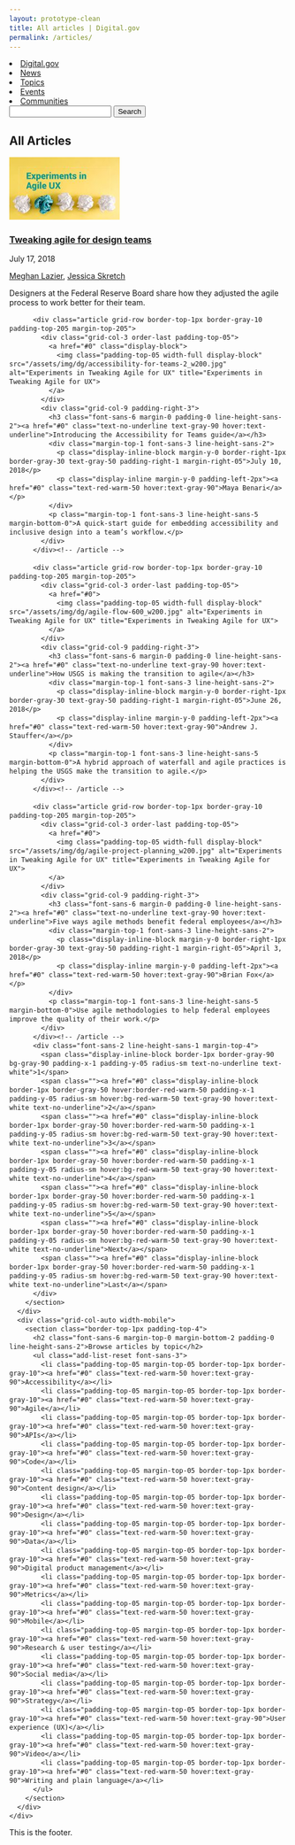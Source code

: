 ```yaml
---
layout: prototype-clean
title: All articles | Digital.gov
permalink: /articles/
---
```


<div class="font-sans-5 font-300 padding-top-2 padding-bottom-4 tablet:padding-top-4 tablet:padding-bottom-6 text-ink">

  <section class="grid-container-desktop padding-x-4">
    <div class="grid-row flex-justify flex-align-center padding-bottom-5 border-bottom-1px">
      <div class="grid-col">
        <nav class="add-list-reset font-sans-5">
          <li class="display-inline-block text-800 padding-right-105"><a href="#0" class="padding-y-105 text-black text-no-underline border-bottom-05 border-red-warm-40v">Digital.gov</a></li>
          <li class="display-inline-block padding-x-105"><a href="#0" class="padding-y-105 text-black text-no-underline border-bottom-05 border-transparent hover:border-red-warm-40v">News</a></li>
          <li class="display-inline-block padding-x-105"><a href="#0" class="padding-y-105 text-black text-no-underline border-bottom-05 border-transparent hover:border-red-warm-40v">Topics</a></li>
          <li class="display-inline-block padding-x-105"><a href="#0" class="padding-y-105 text-black text-no-underline border-bottom-05 border-transparent hover:border-red-warm-40v">Events</a></li>
          <li class="display-inline-block padding-x-105"><a href="#0" class="padding-y-105 text-black text-no-underline border-bottom-05 border-transparent hover:border-red-warm-40v">Communities</a></li>
        </nav>
      </div>
      <div class="grid-col-5 grid-row flex-justify-end flex-align-stretch">
        <input class="font-sans-5 padding-105 border-1px grid-col radius-sm">
        <button type="submit" class="font-sans-3 padding-1 bg-blue-warm-50v border-0 padding-105 text-white text-bold margin-left-1 radius-sm hover:bg-blue-warm-80 cursor-pointer is-inverse">Search</button>
      </div>
    </div>
    <div class="grid-row flex-justify flex-align-center padding-y-5">
      <h1 class="font-sans-14 line-height-sans-1 margin-0 text-400">All Articles</h1>
    </div>
    <div class="grid-row grid-gap-4">
      <div class="grid-col">
        <section class="border-top-1px">
          <div class="article grid-row padding-top-4">
            <div class="grid-col-3 order-last">
              <a href="#0" class="display-block">
                <img class="padding-top-05 width-full display-block" src="/assets/img/dg/agile-ux-title_w200.jpg" alt="Experiments in Tweaking Agile for UX" title="Experiments in Tweaking Agile for UX">
              </a>
            </div>
            <div class="grid-col-9 padding-right-3">
              <h3 class="font-sans-6 margin-0 padding-0 line-height-sans-2"><a href="#0" class="text-no-underline text-gray-90 hover:text-underline">Tweaking agile for design teams</a></h3>
              <div class="margin-top-1 font-sans-3 line-height-sans-2">
                <p class="display-inline-block margin-y-0 border-right-1px border-gray-30 text-gray-50 padding-right-1 margin-right-05">July 17, 2018</p>
                <p class="display-inline margin-y-0 padding-left-2px"><a href="#0" class="text-red-warm-50 hover:text-gray-90">Meghan Lazier</a>, <a href="#0" class="text-red-warm-50  hover:text-gray-90">Jessica Skretch</a></p>
              </div>
              <p class="margin-top-1 font-sans-3 line-height-sans-5 margin-bottom-0">Designers at the Federal Reserve Board share how they adjusted the agile process to work better for their team.</p>
            </div>
          </div><!-- /article -->

          <div class="article grid-row border-top-1px border-gray-10 padding-top-205 margin-top-205">
            <div class="grid-col-3 order-last padding-top-05">
              <a href="#0" class="display-block">
                <img class="padding-top-05 width-full display-block" src="/assets/img/dg/accessibility-for-teams-2_w200.jpg" alt="Experiments in Tweaking Agile for UX" title="Experiments in Tweaking Agile for UX">
              </a>
            </div>
            <div class="grid-col-9 padding-right-3">
              <h3 class="font-sans-6 margin-0 padding-0 line-height-sans-2"><a href="#0" class="text-no-underline text-gray-90 hover:text-underline">Introducing the Accessibility for Teams guide</a></h3>
              <div class="margin-top-1 font-sans-3 line-height-sans-2">
                <p class="display-inline-block margin-y-0 border-right-1px border-gray-30 text-gray-50 padding-right-1 margin-right-05">July 10, 2018</p>
                <p class="display-inline margin-y-0 padding-left-2px"><a href="#0" class="text-red-warm-50 hover:text-gray-90">Maya Benari</a></p>
              </div>
              <p class="margin-top-1 font-sans-3 line-height-sans-5 margin-bottom-0">A quick-start guide for embedding accessibility and inclusive design into a team’s workflow.</p>
            </div>
          </div><!-- /article -->

          <div class="article grid-row border-top-1px border-gray-10 padding-top-205 margin-top-205">
            <div class="grid-col-3 order-last padding-top-05">
              <a href="#0">
                <img class="padding-top-05 width-full display-block" src="/assets/img/dg/agile-flow-600_w200.jpg" alt="Experiments in Tweaking Agile for UX" title="Experiments in Tweaking Agile for UX">
              </a>
            </div>
            <div class="grid-col-9 padding-right-3">
              <h3 class="font-sans-6 margin-0 padding-0 line-height-sans-2"><a href="#0" class="text-no-underline text-gray-90 hover:text-underline">How USGS is making the transition to agile</a></h3>
              <div class="margin-top-1 font-sans-3 line-height-sans-2">
                <p class="display-inline-block margin-y-0 border-right-1px border-gray-30 text-gray-50 padding-right-1 margin-right-05">June 26, 2018</p>
                <p class="display-inline margin-y-0 padding-left-2px"><a href="#0" class="text-red-warm-50 hover:text-gray-90">Andrew J. Stauffer</a></p>
              </div>
              <p class="margin-top-1 font-sans-3 line-height-sans-5 margin-bottom-0">A hybrid approach of waterfall and agile practices is helping the USGS make the transition to agile.</p>
            </div>
          </div><!-- /article -->

          <div class="article grid-row border-top-1px border-gray-10 padding-top-205 margin-top-205">
            <div class="grid-col-3 order-last padding-top-05">
              <a href="#0">
                <img class="padding-top-05 width-full display-block" src="/assets/img/dg/agile-project-planning_w200.jpg" alt="Experiments in Tweaking Agile for UX" title="Experiments in Tweaking Agile for UX">
              </a>
            </div>
            <div class="grid-col-9 padding-right-3">
              <h3 class="font-sans-6 margin-0 padding-0 line-height-sans-2"><a href="#0" class="text-no-underline text-gray-90 hover:text-underline">Five ways agile methods benefit federal employees</a></h3>
              <div class="margin-top-1 font-sans-3 line-height-sans-2">
                <p class="display-inline-block margin-y-0 border-right-1px border-gray-30 text-gray-50 padding-right-1 margin-right-05">April 3, 2018</p>
                <p class="display-inline margin-y-0 padding-left-2px"><a href="#0" class="text-red-warm-50 hover:text-gray-90">Brian Fox</a></p>
              </div>
              <p class="margin-top-1 font-sans-3 line-height-sans-5 margin-bottom-0">Use agile methodologies to help federal employees improve the quality of their work.</p>
            </div>
          </div><!-- /article -->
          <div class="font-sans-2 line-height-sans-1 margin-top-4">
            <span class="display-inline-block border-1px border-gray-90 bg-gray-90 padding-x-1 padding-y-05 radius-sm text-no-underline text-white">1</span>
            <span class=""><a href="#0" class="display-inline-block border-1px border-gray-50 hover:border-red-warm-50 padding-x-1 padding-y-05 radius-sm hover:bg-red-warm-50 text-gray-90 hover:text-white text-no-underline">2</a></span>
            <span class=""><a href="#0" class="display-inline-block border-1px border-gray-50 hover:border-red-warm-50 padding-x-1 padding-y-05 radius-sm hover:bg-red-warm-50 text-gray-90 hover:text-white text-no-underline">3</a></span>
            <span class=""><a href="#0" class="display-inline-block border-1px border-gray-50 hover:border-red-warm-50 padding-x-1 padding-y-05 radius-sm hover:bg-red-warm-50 text-gray-90 hover:text-white text-no-underline">4</a></span>
            <span class=""><a href="#0" class="display-inline-block border-1px border-gray-50 hover:border-red-warm-50 padding-x-1 padding-y-05 radius-sm hover:bg-red-warm-50 text-gray-90 hover:text-white text-no-underline">5</a></span>
            <span class=""><a href="#0" class="display-inline-block border-1px border-gray-50 hover:border-red-warm-50 padding-x-1 padding-y-05 radius-sm hover:bg-red-warm-50 text-gray-90 hover:text-white text-no-underline">Next</a></span>
            <span class=""><a href="#0" class="display-inline-block border-1px border-gray-50 hover:border-red-warm-50 padding-x-1 padding-y-05 radius-sm hover:bg-red-warm-50 text-gray-90 hover:text-white text-no-underline">Last</a></span>
          </div>
        </section>
      </div>
      <div class="grid-col-auto width-mobile">
        <section class="border-top-1px padding-top-4">
          <h2 class="font-sans-6 margin-top-0 margin-bottom-2 padding-0 line-height-sans-2">Browse articles by topic</h2>
          <ul class="add-list-reset font-sans-3">
            <li class="padding-top-05 margin-top-05 border-top-1px border-gray-10"><a href="#0" class="text-red-warm-50 hover:text-gray-90">Accessibility</a></li>
            <li class="padding-top-05 margin-top-05 border-top-1px border-gray-10"><a href="#0" class="text-red-warm-50 hover:text-gray-90">Agile</a></li>
            <li class="padding-top-05 margin-top-05 border-top-1px border-gray-10"><a href="#0" class="text-red-warm-50 hover:text-gray-90">APIs</a></li>
            <li class="padding-top-05 margin-top-05 border-top-1px border-gray-10"><a href="#0" class="text-red-warm-50 hover:text-gray-90">Code</a></li>
            <li class="padding-top-05 margin-top-05 border-top-1px border-gray-10"><a href="#0" class="text-red-warm-50 hover:text-gray-90">Content design</a></li>
            <li class="padding-top-05 margin-top-05 border-top-1px border-gray-10"><a href="#0" class="text-red-warm-50 hover:text-gray-90">Design</a></li>
            <li class="padding-top-05 margin-top-05 border-top-1px border-gray-10"><a href="#0" class="text-red-warm-50 hover:text-gray-90">Data</a></li>
            <li class="padding-top-05 margin-top-05 border-top-1px border-gray-10"><a href="#0" class="text-red-warm-50 hover:text-gray-90">Digital product management</a></li>
            <li class="padding-top-05 margin-top-05 border-top-1px border-gray-10"><a href="#0" class="text-red-warm-50 hover:text-gray-90">Metrics</a></li>
            <li class="padding-top-05 margin-top-05 border-top-1px border-gray-10"><a href="#0" class="text-red-warm-50 hover:text-gray-90">Mobile</a></li>
            <li class="padding-top-05 margin-top-05 border-top-1px border-gray-10"><a href="#0" class="text-red-warm-50 hover:text-gray-90">Research & user testing</a></li>
            <li class="padding-top-05 margin-top-05 border-top-1px border-gray-10"><a href="#0" class="text-red-warm-50 hover:text-gray-90">Social media</a></li>
            <li class="padding-top-05 margin-top-05 border-top-1px border-gray-10"><a href="#0" class="text-red-warm-50 hover:text-gray-90">Strategy</a></li>
            <li class="padding-top-05 margin-top-05 border-top-1px border-gray-10"><a href="#0" class="text-red-warm-50 hover:text-gray-90">User experience (UX)</a></li>
            <li class="padding-top-05 margin-top-05 border-top-1px border-gray-10"><a href="#0" class="text-red-warm-50 hover:text-gray-90">Video</a></li>
            <li class="padding-top-05 margin-top-05 border-top-1px border-gray-10"><a href="#0" class="text-red-warm-50 hover:text-gray-90">Writing and plain language</a></li>
          </ul>
        </section>
      </div>
    </div>
  </section>

  <footer class="grid-container-desktop padding-x-4">
    <div class="grid-row border-top-1px padding-top-4 margin-top-4">
    </div>
    This is the footer.
  </footer>
</div><!-- div -->
